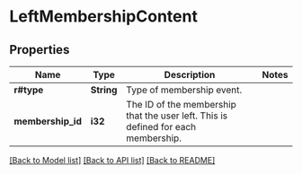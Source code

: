 # LeftMembershipContent

## Properties

Name | Type | Description | Notes
------------ | ------------- | ------------- | -------------
**r#type** | **String** | Type of membership event. | 
**membership_id** | **i32** | The ID of the membership that the user left. This is defined for each membership. | 

[[Back to Model list]](../README.md#documentation-for-models) [[Back to API list]](../README.md#documentation-for-api-endpoints) [[Back to README]](../README.md)


